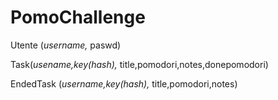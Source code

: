# PomoChallenge

Utente (_username,_ paswd)

Task(_usename,key(hash),_ title,pomodori,notes,donepomodori)

EndedTask (_username,key(hash),_ title,pomodori,notes)
